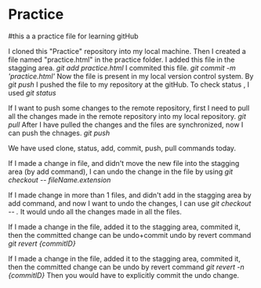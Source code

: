 # Practice
#this a a practice file for learning gitHub

I cloned this "Practice" repository into my local machine.
Then I created a file named "practice.html" in the practice folder.
I added this file in the stagging area. _git add practice.html_
I commited this file.  _git commit -m 'practice.html'_
Now the file is present in my local version control system.
By _git push_  I pushed the file to my repository at the gitHub.
To check status , I used _git status_


If I want to push some changes to the remote repository, first I need to pull all the changes made in the remote repository into my local repository. _git pull_
After I have pulled the changes and the files are synchronized, now I can push the chnages. _git push_

We have used clone, status, add, commit, push, pull commands today.

If I made a change in file, and didn't move the new file into the stagging area (by add command), I can undo the change in the file by using _git checkout -- fileName.extension_

If I made change in more than 1 files, and didn't add in the stagging area by add command, and now I want to undo the changes, I can use _git checkout -- ._ It would undo all the changes made in all the files.

If I made a change in the file, added it to the stagging area, commited it, then the committed change can be undo+commit undo by revert command   _git revert {commitID}_

If I made a change in the file, added it to the stagging area, commited it, then the committed change can be undo by revert command   _git revert -n {commitID}_  Then you would have to explicitly commit the undo change.